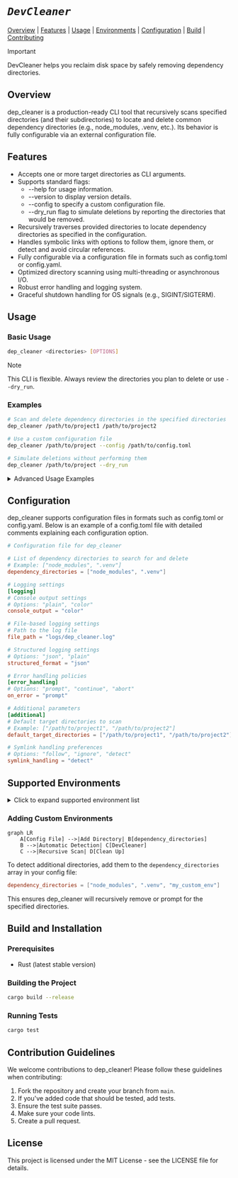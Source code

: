 # ***`DevCleaner`***

[Overview](#overview) | [Features](#features) | [Usage](#usage) | [Environments](#supported-environments) | [Configuration](#configuration) | [Build](#build-and-installation) | [Contributing](#contribution-guidelines)

> [!IMPORTANT]
> DevCleaner helps you reclaim disk space by safely removing dependency directories.

## Overview

dep_cleaner is a production-ready CLI tool that recursively scans specified directories (and their subdirectories) to locate and delete common dependency directories (e.g., node_modules, .venv, etc.). Its behavior is fully configurable via an external configuration file.

## Features

- Accepts one or more target directories as CLI arguments.
- Supports standard flags:
  - --help for usage information.
  - --version to display version details.
  - --config <path> to specify a custom configuration file.
  - --dry_run flag to simulate deletions by reporting the directories that would be removed.
- Recursively traverses provided directories to locate dependency directories as specified in the configuration.
- Handles symbolic links with options to follow them, ignore them, or detect and avoid circular references.
- Fully configurable via a configuration file in formats such as config.toml or config.yaml.
- Optimized directory scanning using multi-threading or asynchronous I/O.
- Robust error handling and logging system.
- Graceful shutdown handling for OS signals (e.g., SIGINT/SIGTERM).

## Usage

### Basic Usage

```sh
dep_cleaner <directories> [OPTIONS]
```

> [!NOTE]
> This CLI is flexible. Always review the directories you plan to delete or use `--dry_run`.

### Examples

```sh
# Scan and delete dependency directories in the specified directories
dep_cleaner /path/to/project1 /path/to/project2

# Use a custom configuration file
dep_cleaner /path/to/project --config /path/to/config.toml

# Simulate deletions without performing them
dep_cleaner /path/to/project --dry_run
```

<details><summary>Advanced Usage Examples</summary>

```sh
# Combine multiple flags:
dep_cleaner /path/to/project1 /path/to/project2 --config ./custom_config.toml --dry_run
```

</details>

## Configuration

dep_cleaner supports configuration files in formats such as config.toml or config.yaml. Below is an example of a config.toml file with detailed comments explaining each configuration option.

```toml
# Configuration file for dep_cleaner

# List of dependency directories to search for and delete
# Example: ["node_modules", ".venv"]
dependency_directories = ["node_modules", ".venv"]

# Logging settings
[logging]
# Console output settings
# Options: "plain", "color"
console_output = "color"

# File-based logging settings
# Path to the log file
file_path = "logs/dep_cleaner.log"

# Structured logging settings
# Options: "json", "plain"
structured_format = "json"

# Error handling policies
[error_handling]
# Options: "prompt", "continue", "abort"
on_error = "prompt"

# Additional parameters
[additional]
# Default target directories to scan
# Example: ["/path/to/project1", "/path/to/project2"]
default_target_directories = ["/path/to/project1", "/path/to/project2"]

# Symlink handling preferences
# Options: "follow", "ignore", "detect"
symlink_handling = "detect"
```

## Supported Environments

<details>
<summary>Click to expand supported environment list</summary>

| Environment | Directory | Description |
|------------|-----------|-------------|
| Node.js | `node_modules` | NPM dependencies |
| Python | `.venv` | Virtual environments |
| Rust | `target` | Build artifacts |
| Java | `target` | Maven build directory |
| Gradle | `.gradle` | Gradle cache |

</details>

### Adding Custom Environments

```mermaid
graph LR
    A[Config File] -->|Add Directory| B[dependency_directories]
    B -->|Automatic Detection| C[DevCleaner]
    C -->|Recursive Scan| D[Clean Up]
```

To detect additional directories, add them to the `dependency_directories` array in your config file:

```toml
dependency_directories = ["node_modules", ".venv", "my_custom_env"]
```

This ensures dep_cleaner will recursively remove or prompt for the specified directories.

## Build and Installation

### Prerequisites

- Rust (latest stable version)

### Building the Project

```sh
cargo build --release
```

### Running Tests

```sh
cargo test
```

## Contribution Guidelines

We welcome contributions to dep_cleaner! Please follow these guidelines when contributing:

1. Fork the repository and create your branch from `main`.
2. If you've added code that should be tested, add tests.
3. Ensure the test suite passes.
4. Make sure your code lints.
5. Create a pull request.

## License

This project is licensed under the MIT License - see the LICENSE file for details.
